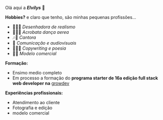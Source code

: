 Olá aqui a ***Elvilys*** 🌊

**Hobbies?** e claro que tenho, são minhas pequenas profissões...

- 🧑🏼‍🎨 *Desenhadora de realismo*
- 🤸🏻‍♀️ *Acrobata dança aerea*
- 🎶🎤 *Cantora*
- 📸 *Comunicação e audiovisuais*
- 💌✍🏼 *Copywriting e poesia*
- 💃🏻 *Modelo comercial*

**Formação:**
- Ensimo medio completo
- Em processo a formação do **programa starter de 16a edição full stack web developer na** [growdev](https://www.growdev.com.br/)

**Experiências profissionais:**

- Atendimento ao cliente
- Fotografia e edição
- modelo comercial

  
  
  

